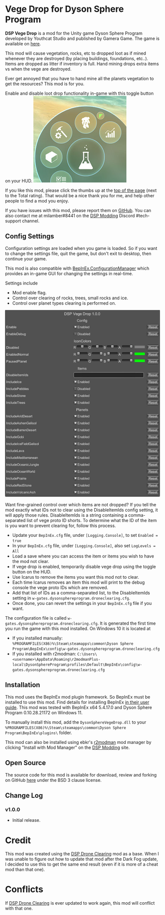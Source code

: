 # Vege Drop for Dyson Sphere Program

**DSP Vege Drop** is a mod for the Unity game Dyson Sphere Program developed by Youthcat Studio and published by Gamera Game.  The game is available on [here](https://store.steampowered.com/app/1366540/Dyson_Sphere_Program/).

This mod will cause vegetation, rocks, etc to dropped loot as if mined whenever they are destroyed (by placing buildings, foundations, etc..). Items are dropped as litter if inventory is full. Hand mining drops extra items vs when the vege are destroyed.

Ever get annoyed that you have to hand mine all the planets vegetation to get the resources?  This mod is for you.

Enable and disable loot drop functionality in-game with this toggle button on your HUD.
![Enable Disable Button image](https://raw.githubusercontent.com/w-gates/dsp-vege-drop/master/EnableDisableButton.jpg)

If you like this mod, please click the thumbs up at the [top of the page](https://dsp.thunderstore.io/package/wgates/DSP_Vege_Drop/) (next to the Total rating).  That would be a nice thank you for me, and help other people to find a mod you enjoy.

If you have issues with this mod, please report them on [GitHub](https://github.com/w-gates/dsp-vege-drop/issues).  You can also contact me at milamber#8441 on the [DSP Modding](https://discord.gg/XxhyTNte) Discord #tech-support channel.

## Config Settings
Configuration settings are loaded when you game is loaded.  So if you want to change the settings file, quit the game, but don't exit to desktop, then continue your game.

This mod is also compatible with [BepInEx.ConfigurationManager](https://github.com/BepInEx/BepInEx.ConfigurationManager) which provides an in-game GUI for changing the settings in real-time.

Settings include
 - Mod enable flag.
 - Control over clearing of rocks, trees, small rocks and ice.
 - Control over planet types clearing is performed on.

![Config Settings Window image](https://raw.githubusercontent.com/w-gates/dsp-vege-drop/master/ConfigSettingsWindow.jpg)

Want fine-grained control over which items are not dropped?  If you tell the mod exactly what IDs not to clear using the DisableItemIds config setting, it will apply those rules.  DisableItemIds is a string containing a comma-separated list of vege proto ID shorts.  To determine what the ID of the item is you want to prevent clearing for, follow this process.
 - Update your `BepInEx.cfg` file, under `[Logging.Console]`, to set `Enabled = true`
 - In your `BepInEx.cfg` file, under `[Logging.Console]`, also set `LogLevels = All`
 - Load a save where you can access the item or items you wish to have the mod not clear.
 - If vege drop is enabled, temporarily disable vege drop using the toggle button on the HUD.
 - Use Icarus to remove the items you want this mod not to clear.
 - Each time Icarus removes an item this mod will print to the debug console the vege proto IDs which are removed.
 - Add that list of IDs as a comma-separated list, to the DisableItemIds setting in `w-gates.dysonsphereprogram.droneclearing.cfg`.
 - Once done, you can revert the settings in your `BepInEx.cfg` file if you want.

The configuration file is called `w-gates.dysonsphereprogram.droneclearing.cfg`.  It is generated the first time you run the game with this mod installed.  On Windows 10 it is located at
 - If you installed manually:  `%PROGRAMFILES(X86)%\Steam\steamapps\common\Dyson Sphere Program\BepInEx\config\w-gates.dysonsphereprogram.droneclearing.cfg`
 - If you installed with r2modman:  `C:\Users\<username>\AppData\Roaming\r2modmanPlus-local\DysonSphereProgram\profiles\Default\BepInEx\config\w-gates.dysonsphereprogram.droneclearing.cfg`

## Installation
This mod uses the BepInEx mod plugin framework.  So BepInEx must be installed to use this mod.  Find details for installing BepInEx [in their user guide](https://bepinex.github.io/bepinex_docs/master/articles/user_guide/installation/index.html#installing-bepinex-1).  This mod was tested with BepInEx x64 5.4.17.0 and Dyson Sphere Program 0.10.28.21172 on Windows 11.

To manually install this mod, add the `DysonSphereVegeDrop.dll` to your `%PROGRAMFILES(X86)%\Steam\steamapps\common\Dyson Sphere Program\BepInEx\plugins\` folder.

This mod can also be installed using ebkr's [r2modman](https://dsp.thunderstore.io/package/ebkr/r2modman/) mod manager by clicking "Install with Mod Manager" on the [DSP Modding](https://dsp.thunderstore.io/package/wgates/DSP_Vege_Drop/) site.

## Open Source
The source code for this mod is available for download, review and forking on GitHub [here](https://github.com/w-gates/dsp-vege-drop) under the BSD 3 clause license.

## Change Log
### v1.0.0
 - Initial release.

# Credit
This mod was created using the [DSP Drone Clearing](https://dsp.thunderstore.io/package/GreyHak/DSP_Drone_Clearing/) mod as a base. When I was unable to figure out how to update that mod after the Dark Fog update, I decided to use this to get the same end result (even if it is more of a cheat mod than that one).

# Conflicts
If [DSP Drone Clearing](https://dsp.thunderstore.io/package/GreyHak/DSP_Drone_Clearing/) is ever updated to work again, this mod will conflict with that one.
